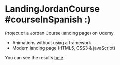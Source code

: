 # LandingJordanCourse #courseInSpanish :)

Project of a Jordan Course (landing page) on Udemy

* Animations without using a framework
* Modern landing page (HTML5, CSS3 & javaScript)

You can see the results <a href="#" target="_blank">here</a>.
